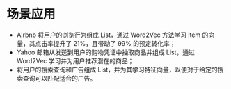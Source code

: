 

# 场景应用
- Airbnb 将用户的浏览行为组成 List，通过 Word2Vec 方法学习 item 的向量，其点击率提升了 21%，且带动了 99% 的预定转化率；
- Yahoo 邮箱从发送到用户的购物凭证中抽取商品并组成 List，通过 Word2Vec 学习并为用户推荐潜在的商品；
- 将用户的搜索查询和广告组成 List，并为其学习特征向量，以便对于给定的搜索查询可以匹配适合的广告。